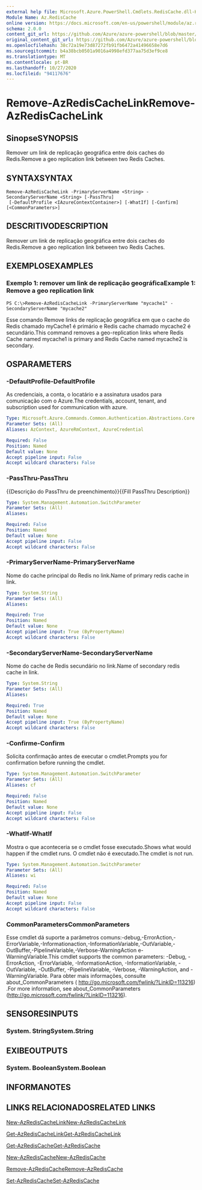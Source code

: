 ```yaml
---
external help file: Microsoft.Azure.PowerShell.Cmdlets.RedisCache.dll-Help.xml
Module Name: Az.RedisCache
online version: https://docs.microsoft.com/en-us/powershell/module/az.rediscache/remove-azrediscachelink
schema: 2.0.0
content_git_url: https://github.com/Azure/azure-powershell/blob/master/src/RedisCache/RedisCache/help/Remove-AzRedisCacheLink.md
original_content_git_url: https://github.com/Azure/azure-powershell/blob/master/src/RedisCache/RedisCache/help/Remove-AzRedisCacheLink.md
ms.openlocfilehash: 38c72a19e73d87272fb91fb6472a41496658e7d6
ms.sourcegitcommit: b4a38bcb0501a9016a4998efd377aa75d3ef9ce8
ms.translationtype: MT
ms.contentlocale: pt-BR
ms.lasthandoff: 10/27/2020
ms.locfileid: "94117676"
---
```

# <span data-ttu-id="181ee-101">Remove-AzRedisCacheLink</span><span class="sxs-lookup"><span data-stu-id="181ee-101">Remove-AzRedisCacheLink</span></span>

## <span data-ttu-id="181ee-102">Sinopse</span><span class="sxs-lookup"><span data-stu-id="181ee-102">SYNOPSIS</span></span>
<span data-ttu-id="181ee-103">Remover um link de replicação geográfica entre dois caches do Redis.</span><span class="sxs-lookup"><span data-stu-id="181ee-103">Remove a geo replication link between two Redis Caches.</span></span>

## <span data-ttu-id="181ee-104">SYNTAX</span><span class="sxs-lookup"><span data-stu-id="181ee-104">SYNTAX</span></span>

```
Remove-AzRedisCacheLink -PrimaryServerName <String> -SecondaryServerName <String> [-PassThru]
 [-DefaultProfile <IAzureContextContainer>] [-WhatIf] [-Confirm] [<CommonParameters>]
```

## <span data-ttu-id="181ee-105">DESCRITIVO</span><span class="sxs-lookup"><span data-stu-id="181ee-105">DESCRIPTION</span></span>
<span data-ttu-id="181ee-106">Remover um link de replicação geográfica entre dois caches do Redis.</span><span class="sxs-lookup"><span data-stu-id="181ee-106">Remove a geo replication link between two Redis Caches.</span></span>

## <span data-ttu-id="181ee-107">EXEMPLOS</span><span class="sxs-lookup"><span data-stu-id="181ee-107">EXAMPLES</span></span>

### <span data-ttu-id="181ee-108">Exemplo 1: remover um link de replicação geográfica</span><span class="sxs-lookup"><span data-stu-id="181ee-108">Example 1: Remove a geo replication link</span></span>
```
PS C:\>Remove-AzRedisCacheLink -PrimaryServerName "mycache1" -SecondaryServerName "mycache2"
```

<span data-ttu-id="181ee-109">Esse comando Remove links de replicação geográfica em que o cache do Redis chamado myCache1 é primário e Redis cache chamado mycache2 é secundário.</span><span class="sxs-lookup"><span data-stu-id="181ee-109">This command removes a geo-replication links where Redis Cache named mycache1 is primary and Redis Cache named mycache2 is secondary.</span></span>

## <span data-ttu-id="181ee-110">OS</span><span class="sxs-lookup"><span data-stu-id="181ee-110">PARAMETERS</span></span>

### <span data-ttu-id="181ee-111">-DefaultProfile</span><span class="sxs-lookup"><span data-stu-id="181ee-111">-DefaultProfile</span></span>
<span data-ttu-id="181ee-112">As credenciais, a conta, o locatário e a assinatura usados para comunicação com o Azure.</span><span class="sxs-lookup"><span data-stu-id="181ee-112">The credentials, account, tenant, and subscription used for communication with azure.</span></span>

```yaml
Type: Microsoft.Azure.Commands.Common.Authentication.Abstractions.Core.IAzureContextContainer
Parameter Sets: (All)
Aliases: AzContext, AzureRmContext, AzureCredential

Required: False
Position: Named
Default value: None
Accept pipeline input: False
Accept wildcard characters: False
```

### <span data-ttu-id="181ee-113">-PassThru</span><span class="sxs-lookup"><span data-stu-id="181ee-113">-PassThru</span></span>
<span data-ttu-id="181ee-114">{{Descrição do PassThru de preenchimento}}</span><span class="sxs-lookup"><span data-stu-id="181ee-114">{{Fill PassThru Description}}</span></span>

```yaml
Type: System.Management.Automation.SwitchParameter
Parameter Sets: (All)
Aliases:

Required: False
Position: Named
Default value: None
Accept pipeline input: False
Accept wildcard characters: False
```

### <span data-ttu-id="181ee-115">-PrimaryServerName</span><span class="sxs-lookup"><span data-stu-id="181ee-115">-PrimaryServerName</span></span>
<span data-ttu-id="181ee-116">Nome do cache principal do Redis no link.</span><span class="sxs-lookup"><span data-stu-id="181ee-116">Name of primary redis cache in link.</span></span>

```yaml
Type: System.String
Parameter Sets: (All)
Aliases:

Required: True
Position: Named
Default value: None
Accept pipeline input: True (ByPropertyName)
Accept wildcard characters: False
```

### <span data-ttu-id="181ee-117">-SecondaryServerName</span><span class="sxs-lookup"><span data-stu-id="181ee-117">-SecondaryServerName</span></span>
<span data-ttu-id="181ee-118">Nome do cache de Redis secundário no link.</span><span class="sxs-lookup"><span data-stu-id="181ee-118">Name of secondary redis cache in link.</span></span>

```yaml
Type: System.String
Parameter Sets: (All)
Aliases:

Required: True
Position: Named
Default value: None
Accept pipeline input: True (ByPropertyName)
Accept wildcard characters: False
```

### <span data-ttu-id="181ee-119">-Confirme</span><span class="sxs-lookup"><span data-stu-id="181ee-119">-Confirm</span></span>
<span data-ttu-id="181ee-120">Solicita confirmação antes de executar o cmdlet.</span><span class="sxs-lookup"><span data-stu-id="181ee-120">Prompts you for confirmation before running the cmdlet.</span></span>

```yaml
Type: System.Management.Automation.SwitchParameter
Parameter Sets: (All)
Aliases: cf

Required: False
Position: Named
Default value: None
Accept pipeline input: False
Accept wildcard characters: False
```

### <span data-ttu-id="181ee-121">-WhatIf</span><span class="sxs-lookup"><span data-stu-id="181ee-121">-WhatIf</span></span>
<span data-ttu-id="181ee-122">Mostra o que aconteceria se o cmdlet fosse executado.</span><span class="sxs-lookup"><span data-stu-id="181ee-122">Shows what would happen if the cmdlet runs.</span></span>
<span data-ttu-id="181ee-123">O cmdlet não é executado.</span><span class="sxs-lookup"><span data-stu-id="181ee-123">The cmdlet is not run.</span></span>

```yaml
Type: System.Management.Automation.SwitchParameter
Parameter Sets: (All)
Aliases: wi

Required: False
Position: Named
Default value: None
Accept pipeline input: False
Accept wildcard characters: False
```

### <span data-ttu-id="181ee-124">CommonParameters</span><span class="sxs-lookup"><span data-stu-id="181ee-124">CommonParameters</span></span>
<span data-ttu-id="181ee-125">Esse cmdlet dá suporte a parâmetros comuns:-debug,-ErrorAction,-ErrorVariable,-Informationaction,-InformationVariable,-OutVariable,-OutBuffer,-PipelineVariable,-Verbose-WarningAction e-WarningVariable.</span><span class="sxs-lookup"><span data-stu-id="181ee-125">This cmdlet supports the common parameters: -Debug, -ErrorAction, -ErrorVariable, -InformationAction, -InformationVariable, -OutVariable, -OutBuffer, -PipelineVariable, -Verbose, -WarningAction, and -WarningVariable.</span></span> <span data-ttu-id="181ee-126">Para obter mais informações, consulte about_CommonParameters ( http://go.microsoft.com/fwlink/?LinkID=113216) .</span><span class="sxs-lookup"><span data-stu-id="181ee-126">For more information, see about_CommonParameters (http://go.microsoft.com/fwlink/?LinkID=113216).</span></span>

## <span data-ttu-id="181ee-127">SENSORES</span><span class="sxs-lookup"><span data-stu-id="181ee-127">INPUTS</span></span>

### <span data-ttu-id="181ee-128">System. String</span><span class="sxs-lookup"><span data-stu-id="181ee-128">System.String</span></span>

## <span data-ttu-id="181ee-129">EXIBE</span><span class="sxs-lookup"><span data-stu-id="181ee-129">OUTPUTS</span></span>

### <span data-ttu-id="181ee-130">System. Boolean</span><span class="sxs-lookup"><span data-stu-id="181ee-130">System.Boolean</span></span>

## <span data-ttu-id="181ee-131">INFORMA</span><span class="sxs-lookup"><span data-stu-id="181ee-131">NOTES</span></span>

## <span data-ttu-id="181ee-132">LINKS RELACIONADOS</span><span class="sxs-lookup"><span data-stu-id="181ee-132">RELATED LINKS</span></span>

[<span data-ttu-id="181ee-133">New-AzRedisCacheLink</span><span class="sxs-lookup"><span data-stu-id="181ee-133">New-AzRedisCacheLink</span></span>](./New-AzRedisCacheLink.md)

[<span data-ttu-id="181ee-134">Get-AzRedisCacheLink</span><span class="sxs-lookup"><span data-stu-id="181ee-134">Get-AzRedisCacheLink</span></span>](./Get-AzRedisCacheLink.md)

[<span data-ttu-id="181ee-135">Get-AzRedisCache</span><span class="sxs-lookup"><span data-stu-id="181ee-135">Get-AzRedisCache</span></span>](./Get-AzRedisCache.md)

[<span data-ttu-id="181ee-136">New-AzRedisCache</span><span class="sxs-lookup"><span data-stu-id="181ee-136">New-AzRedisCache</span></span>](./New-AzRedisCache.md)

[<span data-ttu-id="181ee-137">Remove-AzRedisCache</span><span class="sxs-lookup"><span data-stu-id="181ee-137">Remove-AzRedisCache</span></span>](./Remove-AzRedisCache.md)

[<span data-ttu-id="181ee-138">Set-AzRedisCache</span><span class="sxs-lookup"><span data-stu-id="181ee-138">Set-AzRedisCache</span></span>](./Set-AzRedisCache.md)